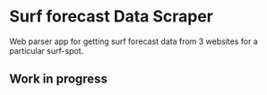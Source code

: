 # Surf forecast Data Scraper

Web parser app for getting surf forecast data from 3 websites for a particular surf-spot. 

## Work in progress
